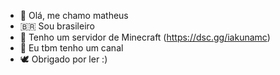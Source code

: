 - 👋 Olá, me chamo matheus
- 🇧🇷 Sou brasileiro 
- 🔨 Tenho um servidor de Minecraft (https://dsc.gg/iakunamc)
- 💞️ Eu tbm tenho um canal 
- 🕊️ Obrigado por ler :)

<!---
IuknexD/IuknexD is a ✨ special ✨ repository because its `README.md` (this file) appears on your GitHub profile.
You can click the Preview link to take a look at your changes.
--->
